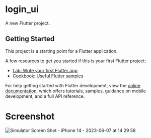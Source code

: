 # login_ui

A new Flutter project.

## Getting Started

This project is a starting point for a Flutter application.

A few resources to get you started if this is your first Flutter project:

- [Lab: Write your first Flutter app](https://docs.flutter.dev/get-started/codelab)
- [Cookbook: Useful Flutter samples](https://docs.flutter.dev/cookbook)

For help getting started with Flutter development, view the
[online documentation](https://docs.flutter.dev/), which offers tutorials,
samples, guidance on mobile development, and a full API reference.

# Screenshot 


![Simulator Screen Shot - iPhone 14 - 2023-06-07 at 14 29 58](https://github.com/Spyou/Login-Ui/assets/88382789/e8d2b726-dfec-4e0c-8a37-57a8bfe59091)
